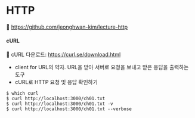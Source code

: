# HTTP

🔗 https://github.com/jeonghwan-kim/lecture-http

#### cURL
🔗 cURL 다운로드: https://curl.se/download.html
- client for URL의 약자. URL을 받아 서버로 요청을 보내고 받은 응답을 출력하는 도구
- cURL로 HTTP 요청 및 응답 확인하기

``` terminal
$ which curl
$ curl http://localhost:3000/ch01.txt
$ curl http://localhost:3000/ch01.txt -v
$ curl http://localhost:3000/ch01.txt --verbose
```